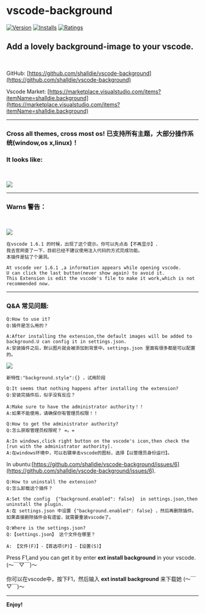 # vscode-background

[![Version](http://vsmarketplacebadge.apphb.com/version/shalldie.background.svg)](https://marketplace.visualstudio.com/items?itemName=shalldie.background)
[![Installs](http://vsmarketplacebadge.apphb.com/installs/shalldie.background.svg)](https://marketplace.visualstudio.com/items?itemName=shalldie.background)
[![Ratings](https://vsmarketplacebadge.apphb.com/rating/shalldie.background.svg)](https://vsmarketplacebadge.apphb.com/rating/shalldie.background.svg)

## Add a lovely background-image to your vscode.
 <br />
 
GitHub: [https://github.com/shalldie/vscode-background](https://github.com/shalldie/vscode-background)

Vscode Market: [https://marketplace.visualstudio.com/items?itemName=shalldie.background](https://marketplace.visualstudio.com/items?itemName=shalldie.background)

----------------------------------------------------------------------------------
### Cross all themes, cross most os! 已支持所有主题，大部分操作系统(window,os x,linux)！
### It looks like:
 <br />

![](https://github.com/shalldie/vscode-background/raw/master/gif/show.gif)
 
----------------------------------------------------------------------------------
### Warns 警告：
<br/>
 
![](https://github.com/shalldie/vscode-background/raw/master/gif/info.png)

    在vscode 1.6.1 的时候，出现了这个提示。你可以先点击【不再显示】.
    我去官网查了一下，目前已经不建议使用注入代码的方式完成功能。
    本插件是钻了个漏洞。

    At vscode ver 1.6.1 ,a information appears while opening vscode.
    U can click the last button(never show again) to avoid it.
    This Extension is edit the vscode's file to make it work,which is not recommended now.

------

### Q&A 常见问题:

    Q:How to use it?
    Q:插件是怎么用的？

    A:After installing the extension,the default images will be added to background.U can config it in settings.json.
    A:安装插件之后，默认图片就会被添加到背景中。settings.json 里面有很多都是可以配置的。
  ![](https://github.com/shalldie/vscode-background/raw/master/gif/settings.png)
    
    新特性:"background.style":{} ，试用阶段
>
    Q:It seems that nothing happens after installing the extension?
    Q:安装完插件后，似乎没有反应？

    A:Make sure to have the administrator authority！！
    A:如果不能使用，请确保你有管理员权限！！
> 
    Q:How to get the administrator authority?
    Q:怎么获取管理员权限呢？ =。=
    
    A:In windows,click right button on the vscode's icon,then check the [run with the administrator authority].
    A:在windows环境中，可以右键单击vscode的图标，选择【以管理员身份运行】。
>
  In ubuntu:[https://github.com/shalldie/vscode-background/issues/6](https://github.com/shalldie/vscode-background/issues/6).
>
    Q:How to uninstall the extension?
    Q:怎么卸载这个插件？

    A:Set the config  {"background.enabled": false}  in settings.json,then uninstall the plugin.
    A:在 settings.json 中设置 {"background.enabled": false} ，然后再删除插件。如果直接删除插件会有遗留，就需要重装vscode了。
>
    Q:Where is the settings.json?
    Q:【settings.json】 这个文件在哪里？

    A: 【文件(F)】-【首选项(P)】-【设置(S)】






Press F1,and you can get it by enter **ext install background** in your vscode. (～￣▽￣)～
<br />
<br />
你可以在vscode中，按下F1，然后输入 **ext install background** 来下载她 (～￣▽￣)～
*** 

**Enjoy!**
